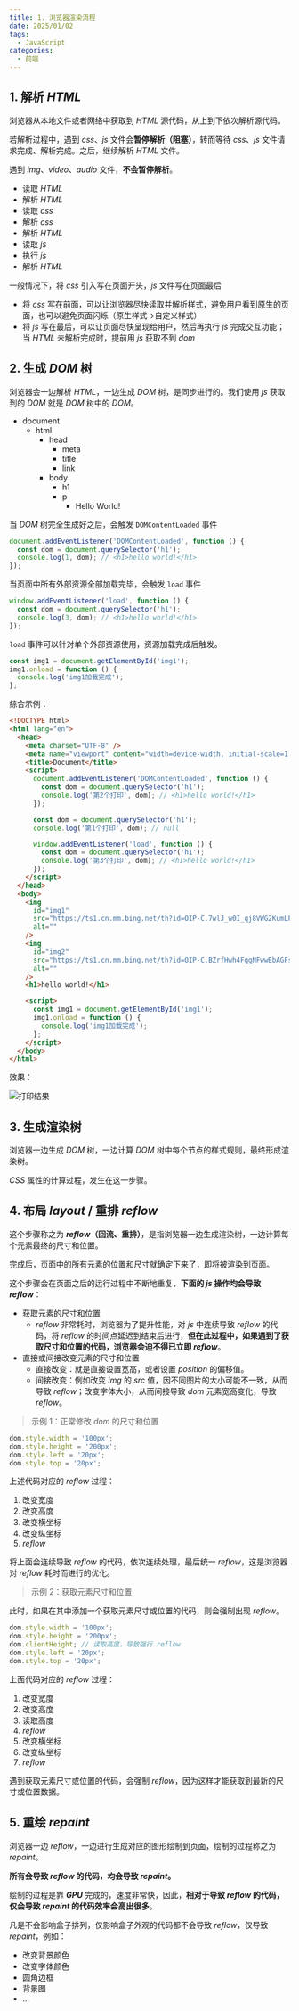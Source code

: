 ```yaml
---
title: 1. 浏览器渲染流程
date: 2025/01/02
tags:
  - JavaScript
categories:
  - 前端
---
```


## 1. 解析 _HTML_

浏览器从本地文件或者网络中获取到 _HTML_ 源代码，从上到下依次解析源代码。

若解析过程中，遇到 _css_、_js_ 文件会**暂停解析（阻塞）**，转而等待 _css_、_js_ 文件请求完成、解析完成。之后，继续解析 _HTML_ 文件。

遇到 _img_、_video_、_audio_ 文件，**不会暂停解析**。

- 读取 _HTML_
- 解析 _HTML_
- 读取 _css_
- 解析 _css_
- 解析 _HTML_
- 读取 _js_
- 执行 _js_
- 解析 _HTML_

一般情况下，将 _css_ 引入写在页面开头，_js_ 文件写在页面最后

- 将 _css_ 写在前面，可以让浏览器尽快读取并解析样式，避免用户看到原生的页面，也可以避免页面闪烁（原生样式->自定义样式）
- 将 _js_ 写在最后，可以让页面尽快呈现给用户，然后再执行 _js_ 完成交互功能；当 _HTML_ 未解析完成时，提前用 _js_ 获取不到 _dom_

## 2. 生成 _DOM_ 树

浏览器会一边解析 _HTML_，一边生成 _DOM_ 树，是同步进行的。我们使用 _js_ 获取到的 _DOM_ 就是 _DOM_ 树中的 _DOM_。

- document
  - html
    - head
      - meta
      - title
      - link
    - body
      - h1
      - p
        - Hello World!

当 _DOM_ 树完全生成好之后，会触发 `DOMContentLoaded` 事件

```javascript
document.addEventListener('DOMContentLoaded', function () {
  const dom = document.querySelector('h1');
  console.log(1, dom); // <h1>hello world!</h1>
});
```

当页面中所有外部资源全部加载完毕，会触发 `load` 事件

```javascript
window.addEventListener('load', function () {
  const dom = document.querySelector('h1');
  console.log(3, dom); // <h1>hello world!</h1>
});
```

`load` 事件可以针对单个外部资源使用，资源加载完成后触发。

```javascript
const img1 = document.getElementById('img1');
img1.onload = function () {
  console.log('img1加载完成');
};
```

综合示例：

```html
<!DOCTYPE html>
<html lang="en">
  <head>
    <meta charset="UTF-8" />
    <meta name="viewport" content="width=device-width, initial-scale=1.0" />
    <title>Document</title>
    <script>
      document.addEventListener('DOMContentLoaded', function () {
        const dom = document.querySelector('h1');
        console.log('第2个打印', dom); // <h1>hello world!</h1>
      });

      const dom = document.querySelector('h1');
      console.log('第1个打印', dom); // null

      window.addEventListener('load', function () {
        const dom = document.querySelector('h1');
        console.log('第3个打印', dom); // <h1>hello world!</h1>
      });
    </script>
  </head>
  <body>
    <img
      id="img1"
      src="https://ts1.cn.mm.bing.net/th?id=OIP-C.7wlJ_w0I_qj8VWG2KumLPwHaFj&w=167&h=185&c=8&rs=1&qlt=90&o=6&dpr=1.5&pid=3.1&rm=2"
      alt=""
    />
    <img
      id="img2"
      src="https://ts1.cn.mm.bing.net/th?id=OIP-C.BZrfHwh4FggNFwwEbAGFsAHaK3&w=120&h=185&c=8&rs=1&qlt=90&o=6&dpr=1.5&pid=3.1&rm=2"
      alt=""
    />
    <h1>hello world!</h1>

    <script>
      const img1 = document.getElementById('img1');
      img1.onload = function () {
        console.log('img1加载完成');
      };
    </script>
  </body>
</html>
```

效果：

![打印结果](./images/JavaScript-1/image1.png)

## 3. 生成渲染树

浏览器一边生成 _DOM_ 树，一边计算 _DOM_ 树中每个节点的样式规则，最终形成渲染树。

_CSS_ 属性的计算过程，发生在这一步骤。

## 4. 布局 _layout_ / 重排 _reflow_

这个步骤称之为 **_reflow_（回流、重排）**，是指浏览器一边生成渲染树，一边计算每个元素最终的尺寸和位置。

完成后，页面中的所有元素的位置和尺寸就确定下来了，即将被渲染到页面。

这个步骤会在页面之后的运行过程中不断地重复，**下面的 _js_ 操作均会导致 _reflow_**：

- 获取元素的尺寸和位置
  - _reflow_ 非常耗时，浏览器为了提升性能，对 _js_ 中连续导致 _reflow_ 的代码，将 _reflow_ 的时间点延迟到结束后进行，**但在此过程中，如果遇到了获取尺寸和位置的代码，浏览器会迫不得已立即 _reflow_**。
- 直接或间接改变元素的尺寸和位置
  - 直接改变：就是直接设置宽高，或者设置 _position_ 的偏移值。
  - 间接改变：例如改变 _img_ 的 _src_ 值，因不同图片的大小可能不一致，从而导致 _reflow_；改变字体大小，从而间接导致 _dom_ 元素宽高变化，导致 _reflow_。

> 示例 1：正常修改 _dom_ 的尺寸和位置

```javascript
dom.style.width = '100px';
dom.style.height = '200px';
dom.style.left = '20px';
dom.style.top = '20px';
```

上述代码对应的 _reflow_ 过程：

1. 改变宽度
2. 改变高度
3. 改变横坐标
4. 改变纵坐标
5. _reflow_

将上面会连续导致 _reflow_ 的代码，依次连续处理，最后统一 _reflow_，这是浏览器对 _reflow_ 耗时而进行的优化。

> 示例 2：获取元素尺寸和位置

此时，如果在其中添加一个获取元素尺寸或位置的代码，则会强制出现 _reflow_。

```javascript
dom.style.width = '100px';
dom.style.height = '200px';
dom.clientHeight; // 读取高度，导致强行 reflow
dom.style.left = '20px';
dom.style.top = '20px';
```

上面代码对应的 _reflow_ 过程：

1. 改变宽度
2. 改变高度
3. 读取高度
4. _reflow_
5. 改变横坐标
6. 改变纵坐标
7. _reflow_

遇到获取元素尺寸或位置的代码，会强制 _reflow_，因为这样才能获取到最新的尺寸或位置数据。

## 5. 重绘 _repaint_

浏览器一边 _reflow_，一边进行生成对应的图形绘制到页面，绘制的过程称之为 _repaint_。

**所有会导致 _reflow_ 的代码，均会导致 _repaint_。**

绘制的过程是靠 **_GPU_** 完成的，速度非常快，因此，**相对于导致 _reflow_ 的代码，仅会导致 _repaint_ 的代码效率会高出很多**。

凡是不会影响盒子排列，仅影响盒子外观的代码都不会导致 _reflow_，仅导致 _repaint_，例如：

- 改变背景颜色
- 改变字体颜色
- 圆角边框
- 背景图
- ...
